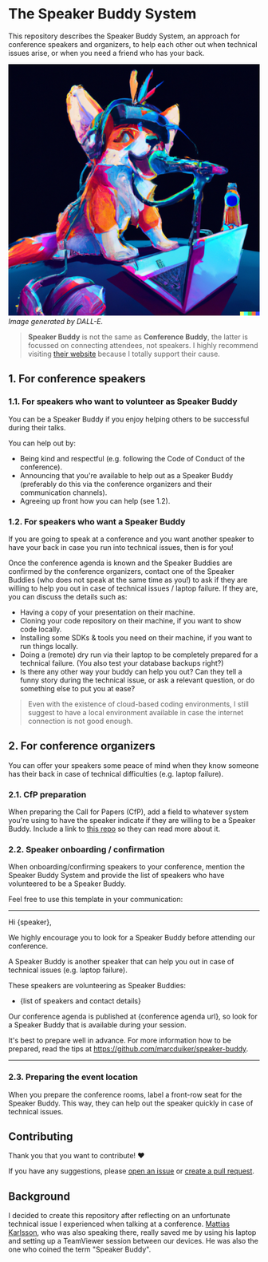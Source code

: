# The Speaker Buddy System

This repository describes the Speaker Buddy System, an approach for conference speakers and organizers, to help each other out when technical issues arise, or when you need a friend who has your back.

![Speaker Buddy generated by DALL-E](speaker_buddy_dall-e.png)
*Image generated by DALL-E.*

> **Speaker Buddy** is not the same as **Conference Buddy**, the latter is focussed on connecting attendees, not speakers. I highly recommend visiting [their website](https://www.conferencebuddy.io/) because I totally support their cause.

## 1. For conference speakers

### 1.1. For speakers who want to volunteer as Speaker Buddy

You can be a Speaker Buddy if you enjoy helping others to be successful during their talks.

You can help out by:

- Being kind and respectful (e.g. following the Code of Conduct of the conference).
- Announcing that you're available to help out as a Speaker Buddy (preferably do this via the conference organizers and their communication channels).
- Agreeing up front how you can help (see 1.2).

### 1.2. For speakers who want a Speaker Buddy

If you are going to speak at a conference and you want another speaker to have your back in case you run into technical issues, then is for you!

Once the conference agenda is known and the Speaker Buddies are confirmed by the conference organizers, contact one of the Speaker Buddies (who does not speak at the same time as you!) to ask if they are willing to help you out in case of technical issues / laptop failure. If they are, you can discuss the details such as:

- Having a copy of your presentation on their machine.
- Cloning your code repository on their machine, if you want to show code locally.
- Installing some SDKs & tools you need on their machine, if you want to run things locally.
- Doing a (remote) dry run via their laptop to be completely prepared for a technical failure. (You also test your database backups right?)
- Is there any other way your buddy can help you out? Can they tell a funny story during the technical issue, or ask a relevant question, or do something else to put you at ease?

> Even with the existence of cloud-based coding environments, I still suggest to have a local environment available in case the internet connection is not good enough.

## 2. For conference organizers

You can offer your speakers some peace of mind when they know someone has their back in case of technical difficulties (e.g. laptop failure).

### 2.1. CfP preparation

When preparing the Call for Papers (CfP), add a field to whatever system you're using to have the speaker indicate if they are willing to be a Speaker Buddy. Include a link to [this repo](https://github.com/marcduiker/speaker-buddy) so they can read more about it.

### 2.2. Speaker onboarding / confirmation

When onboarding/confirming speakers to your conference, mention the Speaker Buddy System and provide the list of speakers who have volunteered to be a Speaker Buddy.

Feel free to use this template in your communication:

---

Hi {speaker},

We highly encourage you to look for a Speaker Buddy before attending our conference.

A Speaker Buddy is another speaker that can help you out in case of technical issues (e.g. laptop failure).

These speakers are volunteering as Speaker Buddies:

- {list of speakers and contact details}

Our conference agenda is published at {conference agenda url}, so look for a Speaker Buddy that is available during your session.

It's best to prepare well in advance. For more information how to be prepared, read the tips at https://github.com/marcduiker/speaker-buddy.

---

### 2.3. Preparing the event location

When you prepare the conference rooms, label a front-row seat for the Speaker Buddy. This way, they can help out the speaker quickly in case of technical issues.

## Contributing

Thank you that you want to contribute! ❤️

If you have any suggestions, please [open an issue](https://github.com/marcduiker/speaker-buddy/issues) or [create a pull request](https://github.com/marcduiker/speaker-buddy/pulls).

## Background

I decided to create this repository after reflecting on an unfortunate technical issue I experienced when talking at a conference. [Mattias Karlsson](https://github.com/devlead), who was also speaking there, really saved me by using his laptop and setting up a TeamViewer session between our devices. He was also the one who coined the term "Speaker Buddy".
